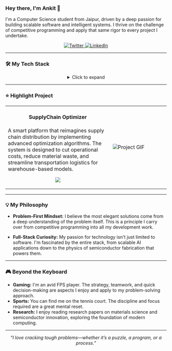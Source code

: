 
### Hey there, I'm Ankit 👋

I'm a Computer Science student from Jaipur, driven by a deep passion for building scalable software and intelligent systems. I thrive on the challenge of competitive programming and apply that same rigor to every project I undertake.

<p align="center">
  <a href="https://twitter.com/AlgoAnkit" target="_blank">
    <img src="https://img.shields.io/badge/Twitter-1DA1F2.svg?style=for-the-badge&logo=twitter&logoColor=white" alt="Twitter"/>
  </a>
  <a href="https://www.linkedin.com/in/ankit-anand-singh-27076b262/" target="_blank">
    <img src="https://img.shields.io/badge/LinkedIn-0A66C2.svg?style=for-the-badge&logo=linkedin&logoColor=white" alt="LinkedIn"/>
  </a>
</p>

---

### 🛠️ My Tech Stack

<details align="center">
  <summary>Click to expand</summary>
  <p align="center">
    <strong>Languages:</strong><br>
    <a href="#"><img alt="Python" src="https://img.shields.io/badge/Python-3776AB.svg?style=for-the-badge&logo=python&logoColor=white" /></a>
    <a href="#"><img alt="Java" src="https://img.shields.io/badge/Java-007396.svg?style=for-the-badge&logo=java&logoColor=white" /></a>
    <a href="#"><img alt="C++" src="https://img.shields.io/badge/C++-00599C.svg?style=for-the-badge&logo=cplusplus&logoColor=white" /></a>
    <a href="#"><img alt="JavaScript" src="https://img.shields.io/badge/JavaScript-F7DF1E.svg?style=for-the-badge&logo=javascript&logoColor=black" /></a>
  </p>
  <p align="center">
    <strong>AI/ML & Data Science:</strong><br>
    <a href="#"><img alt="PyTorch" src="https://img.shields.io/badge/PyTorch-EE4C2C.svg?style=for-the-badge&logo=pytorch&logoColor=white" /></a>
    <a href="#"><img alt="Scikit-learn" src="https://img.shields.io/badge/scikit_learn-F7931E.svg?style=for-the-badge&logo=scikit-learn&logoColor=white" /></a>
    <a href="#"><img alt="Pandas" src="https://img.shields.io/badge/pandas-150458.svg?style=for-the-badge&logo=pandas&logoColor=white" /></a>
    <a href="#"><img alt="NumPy" src="https://img.shields.io/badge/numpy-013243.svg?style=for-the-badge&logo=numpy&logoColor=white" /></a>
  </p>
    <p align="center">
    <strong>Tools & Platforms:</strong><br>
    <a href="#"><img alt="Git" src="https://img.shields.io/badge/Git-F05032.svg?style=for-the-badge&logo=git&logoColor=white" /></a>
    <a href="#"><img alt="Docker" src="https://img.shields.io/badge/Docker-2496ED.svg?style=for-the-badge&logo=docker&logoColor=white" /></a>
    <a href="#"><img alt="AWS" src="https://img.shields.io/badge/AWS-232F3E.svg?style=for-the-badge&logo=amazon-aws&logoColor=white" /></a>
    <a href="#"><img alt="Linux" src="https://img.shields.io/badge/Linux-FCC624.svg?style=for-the-badge&logo=linux&logoColor=black" /></a>
  </p>
</details>

---

### ⭐ Highlight Project

<table>
  <tr>
    <td width="65%">
      <h4 align="center">SupplyChain Optimizer</h4>
      <p>
        A smart platform that reimagines supply chain distribution by implementing advanced optimization algorithms. The system is designed to cut operational costs, reduce material waste, and streamline transportation logistics for warehouse-based models.
      </p>
      <p align="center">
        <a href="LINK_TO_YOUR_PROJECT_REPO" target="_blank"><img src="https://img.shields.io/badge/View_Code-232F3E?style=for-the-badge&logo=github&logoColor=white" /></a>
      </p>
    </td>
    <td width="35%">
      <img src="LINK_TO_YOUR_PROJECT_GIF.gif" alt="Project GIF" />
    </td>
  </tr>
</table>

---

### 💡 My Philosophy

* **Problem-First Mindset:** I believe the most elegant solutions come from a deep understanding of the problem itself. This is a principle I carry over from competitive programming into all my development work.

* **Full-Stack Curiosity:** My passion for technology isn't just limited to software. I'm fascinated by the entire stack, from scalable AI applications down to the physics of semiconductor fabrication that powers them.

---

### 🎮 Beyond the Keyboard

- **Gaming:** I'm an avid FPS player. The strategy, teamwork, and quick decision-making are aspects I enjoy and apply to my problem-solving approach.
- **Sports:** You can find me on the tennis court. The discipline and focus required are a great mental reset.
- **Research:** I enjoy reading research papers on materials science and semiconductor innovation, exploring the foundation of modern computing.

---

<p align="center">
  <i>“I love cracking tough problems—whether it’s a puzzle, a program, or a process.”</i>
</p>
